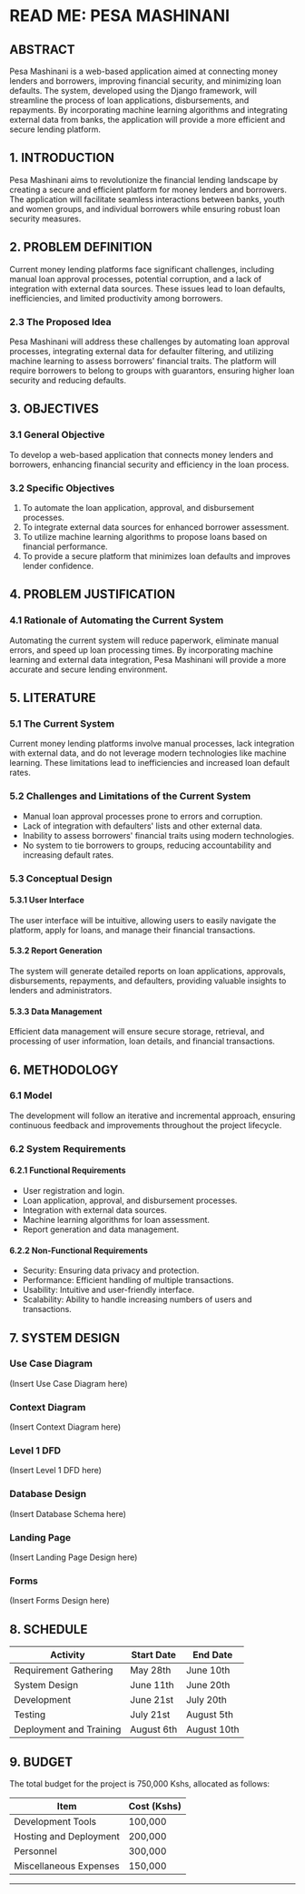 # READ ME: PESA MASHINANI

## ABSTRACT
Pesa Mashinani is a web-based application aimed at connecting money lenders and borrowers, improving financial security, and minimizing loan defaults. The system, developed using the Django framework, will streamline the process of loan applications, disbursements, and repayments. By incorporating machine learning algorithms and integrating external data from banks, the application will provide a more efficient and secure lending platform.

## 1. INTRODUCTION
Pesa Mashinani aims to revolutionize the financial lending landscape by creating a secure and efficient platform for money lenders and borrowers. The application will facilitate seamless interactions between banks, youth and women groups, and individual borrowers while ensuring robust loan security measures.

## 2. PROBLEM DEFINITION
Current money lending platforms face significant challenges, including manual loan approval processes, potential corruption, and a lack of integration with external data sources. These issues lead to loan defaults, inefficiencies, and limited productivity among borrowers.

### 2.3 The Proposed Idea
Pesa Mashinani will address these challenges by automating loan approval processes, integrating external data for defaulter filtering, and utilizing machine learning to assess borrowers' financial traits. The platform will require borrowers to belong to groups with guarantors, ensuring higher loan security and reducing defaults.

## 3. OBJECTIVES

### 3.1 General Objective
To develop a web-based application that connects money lenders and borrowers, enhancing financial security and efficiency in the loan process.

### 3.2 Specific Objectives
1. To automate the loan application, approval, and disbursement processes.
2. To integrate external data sources for enhanced borrower assessment.
3. To utilize machine learning algorithms to propose loans based on financial performance.
4. To provide a secure platform that minimizes loan defaults and improves lender confidence.

## 4. PROBLEM JUSTIFICATION

### 4.1 Rationale of Automating the Current System
Automating the current system will reduce paperwork, eliminate manual errors, and speed up loan processing times. By incorporating machine learning and external data integration, Pesa Mashinani will provide a more accurate and secure lending environment.

## 5. LITERATURE

### 5.1 The Current System
Current money lending platforms involve manual processes, lack integration with external data, and do not leverage modern technologies like machine learning. These limitations lead to inefficiencies and increased loan default rates.

### 5.2 Challenges and Limitations of the Current System
- Manual loan approval processes prone to errors and corruption.
- Lack of integration with defaulters' lists and other external data.
- Inability to assess borrowers' financial traits using modern technologies.
- No system to tie borrowers to groups, reducing accountability and increasing default rates.

### 5.3 Conceptual Design

#### 5.3.1 User Interface
The user interface will be intuitive, allowing users to easily navigate the platform, apply for loans, and manage their financial transactions.

#### 5.3.2 Report Generation
The system will generate detailed reports on loan applications, approvals, disbursements, repayments, and defaulters, providing valuable insights to lenders and administrators.

#### 5.3.3 Data Management
Efficient data management will ensure secure storage, retrieval, and processing of user information, loan details, and financial transactions.

## 6. METHODOLOGY

### 6.1 Model
The development will follow an iterative and incremental approach, ensuring continuous feedback and improvements throughout the project lifecycle.

### 6.2 System Requirements

#### 6.2.1 Functional Requirements
- User registration and login.
- Loan application, approval, and disbursement processes.
- Integration with external data sources.
- Machine learning algorithms for loan assessment.
- Report generation and data management.

#### 6.2.2 Non-Functional Requirements
- Security: Ensuring data privacy and protection.
- Performance: Efficient handling of multiple transactions.
- Usability: Intuitive and user-friendly interface.
- Scalability: Ability to handle increasing numbers of users and transactions.

## 7. SYSTEM DESIGN

### Use Case Diagram
(Insert Use Case Diagram here)

### Context Diagram
(Insert Context Diagram here)

### Level 1 DFD
(Insert Level 1 DFD here)

### Database Design
(Insert Database Schema here)

### Landing Page
(Insert Landing Page Design here)

### Forms
(Insert Forms Design here)

## 8. SCHEDULE
| Activity                  | Start Date  | End Date    |
|---------------------------|-------------|-------------|
| Requirement Gathering     | May 28th    | June 10th   |
| System Design             | June 11th   | June 20th   |
| Development               | June 21st   | July 20th   |
| Testing                   | July 21st   | August 5th  |
| Deployment and Training   | August 6th  | August 10th |

## 9. BUDGET
The total budget for the project is 750,000 Kshs, allocated as follows:

| Item                    | Cost (Kshs) |
|-------------------------|-------------|
| Development Tools       | 100,000     |
| Hosting and Deployment  | 200,000     |
| Personnel               | 300,000     |
| Miscellaneous Expenses  | 150,000     |

---
